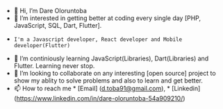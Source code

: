- 👋 Hi, I’m Dare Oloruntoba
- 👀 I’m interested in getting better at coding every single day [PHP, JavaScript, SQL, Dart, Flutter].
-     I'm a Javascript developer, React developer and Mobile developer(Flutter)
- 🌱 I’m continiously learning JavaScript(Libraries), Dart(Libraries) and Flutter. Learning never stop.
- 💞️ I’m looking to collaborate on any interesting [open source] project to show my ablity to solve problems and also to learn and get better.
- 📫 How to reach me 
      * [Email] (d.toba91@gmail.com), 
      * [Linkedin] (https://www.linkedin.com/in/dare-oloruntoba-54a909210/)

<!---
dretoba91/dretoba91 is a ✨ special ✨ repository because its `README.md` (this file) appears on your GitHub profile.
You can click the Preview link to take a look at your changes.
--->
